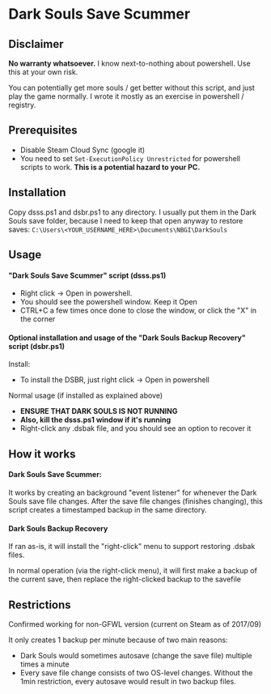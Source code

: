# Dark Souls Save Scummer

## Disclaimer
**No warranty whatsoever.** I know next-to-nothing about powershell. Use this at your own risk.

You can potentially get more souls / get better without this script, and just play the game normally. I wrote it mostly as an exercise in powershell / registry.

## Prerequisites
* Disable Steam Cloud Sync (google it)
* You need to set `Set-ExecutionPolicy Unrestricted` for powershell scripts to work. **This is a potential hazard to your PC.**

## Installation
Copy dsss.ps1 and dsbr.ps1 to any directory. I usually put them in the Dark Souls save folder, because I need to keep that open anyway to restore saves: `C:\Users\<YOUR_USERNAME_HERE>\Documents\NBGI\DarkSouls`

## Usage

#### "Dark Souls Save Scummer" script (dsss.ps1)
* Right click -> Open in powershell.
* You should see the powershell window. Keep it Open
* CTRL+C a few times once done to close the window, or click the "X" in the corner

#### Optional installation and usage of the "Dark Souls Backup Recovery" script (dsbr.ps1)

Install:
* To install the DSBR, just right click -> Open in powershell

Normal usage (if installed as explained above)
* **ENSURE THAT DARK SOULS IS NOT RUNNING**
* **Also, kill the dsss.ps1 window if it's running**
* Right-click any .dsbak file, and you should see an option to recover it

## How it works

#### Dark Souls Save Scummer:
It works by creating an background "event listener" for whenever the Dark Souls save file changes.
After the save file changes (finishes changing), this script creates a timestamped backup in the same directory.

#### Dark Souls Backup Recovery
If ran as-is, it will install the "right-click" menu to support restoring .dsbak files.

In normal operation (via the right-click menu), it will first make a backup of the current save, then replace the right-clicked backup to the savefile

## Restrictions
Confirmed working for non-GFWL version (current on Steam as of 2017/09)

It only creates 1 backup per minute because of two main reasons:
* Dark Souls would sometimes autosave (change the save file) multiple times a minute
* Every save file change consists of two OS-level changes. Without the 1min restriction, every autosave would result in two backup files.

